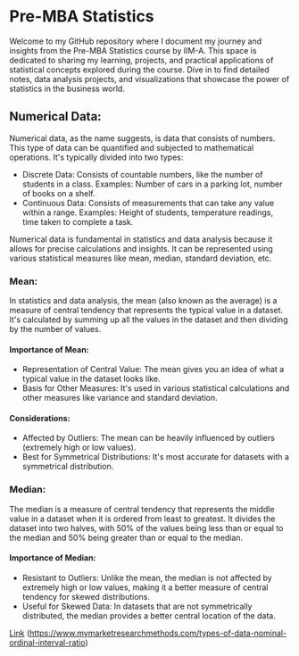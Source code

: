 # Pre-MBA Statistics  
Welcome to my GitHub repository where I document my journey and insights from the Pre-MBA Statistics course by IIM-A. This space is dedicated to sharing my learning, projects, and practical applications of statistical concepts explored during the course. Dive in to find detailed notes, data analysis projects, and visualizations that showcase the power of statistics in the business world.      


## Numerical Data:  
Numerical data, as the name suggests, is data that consists of numbers. This type of data can be quantified and subjected to mathematical operations. It's typically divided into two types:  
- Discrete Data: Consists of countable numbers, like the number of students in a class. Examples: Number of cars in a parking lot, number of books on a shelf.
- Continuous Data: Consists of measurements that can take any value within a range. Examples: Height of students, temperature readings, time taken to complete a task.

Numerical data is fundamental in statistics and data analysis because it allows for precise calculations and insights. It can be represented using various statistical measures like mean, median, standard deviation, etc.

### Mean:  
In statistics and data analysis, the mean (also known as the average) is a measure of central tendency that represents the typical value in a dataset. It's calculated by summing up all the values in the dataset and then dividing by the number of values.    
#### Importance of Mean:
- Representation of Central Value: The mean gives you an idea of what a typical value in the dataset looks like.
- Basis for Other Measures: It's used in various statistical calculations and other measures like variance and standard deviation.
#### Considerations:
- Affected by Outliers: The mean can be heavily influenced by outliers (extremely high or low values).
- Best for Symmetrical Distributions: It's most accurate for datasets with a symmetrical distribution.

### Median:  
The median is a measure of central tendency that represents the middle value in a dataset when it is ordered from least to greatest. It divides the dataset into two halves, with 50% of the values being less than or equal to the median and 50% being greater than or equal to the median.  
#### Importance of Median:
- Resistant to Outliers: Unlike the mean, the median is not affected by extremely high or low values, making it a better measure of central tendency for skewed distributions.
- Useful for Skewed Data: In datasets that are not symmetrically distributed, the median provides a better central location of the data.


[Link](https://www.turing.com/kb/statistical-data-types)
(https://www.mymarketresearchmethods.com/types-of-data-nominal-ordinal-interval-ratio)

